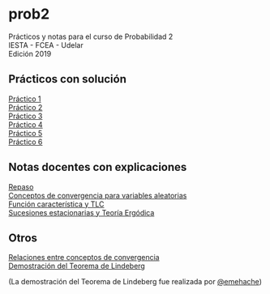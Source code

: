 # prob2
Prácticos y notas para el curso de Probabilidad 2  
IESTA - FCEA - Udelar  
Edición 2019

## Prácticos con solución

[Práctico 1](https://github.com/daczarne/prob2/blob/master/Practico1/practico1_sol.pdf)  
[Práctico 2](https://github.com/daczarne/prob2/blob/master/Practico2/practico2_sol.pdf)  
[Práctico 3](https://github.com/daczarne/prob2/blob/master/Practico3/practico3_sol.pdf)  
[Práctico 4](https://github.com/daczarne/prob2/blob/master/Practico4/practico4_sol.pdf)  
[Práctico 5](https://github.com/daczarne/prob2/blob/master/Practico5/practico5_sol.pdf)  
[Práctico 6](https://github.com/daczarne/prob2/blob/master/Practico6/practico6_sol.pdf)  

## Notas docentes con explicaciones

[Repaso](https://github.com/daczarne/prob2/blob/master/01_repaso/01-repaso.pdf)  
[Conceptos de convergencia para variables aleatorias](https://github.com/daczarne/prob2/blob/master/02_convergencia/02-convergencias.pdf)  
[Función característica y TLC](https://github.com/daczarne/prob2/blob/master/03_fun_car_tlc/03-funcartlc.pdf)  
[Sucesiones estacionarias y Teoría Ergódica](https://github.com/daczarne/prob2/blob/master/04_suc_est_teo_erg/04_suc_est_teo_erg.Rmd)  

## Otros

[Relaciones entre conceptos de convergencia](https://github.com/daczarne/prob2/blob/master/02_convergencia/relaciones_entre_convergencias.pdf)  
[Demostración del Teorema de Lindeberg](https://github.com/daczarne/prob2/blob/master/03_fun_car_tlc/Lindeberg.pdf)  

(La demostración del Teorema de Lindeberg fue realizada por [@emehache](https://github.com/emehache))
